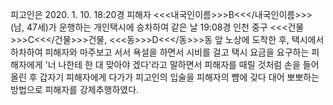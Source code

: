 피고인은 2020. 1. 10. 18:20경 피해자 <<<내국인이름>>>B<<</내국인이름>>>(남, 47세)가 운행하는 개인택시에 승차하여 같은 날 19:08경 인천 중구 <<<건물>>>C<<</건물>>>건물, <<<동>>>D<<</동>>>동 앞 노상에 도착한 후, 택시에서 하차하여 피해자와 마주보고 서서 욕설을 하면서 시비를 걸고 택시 요금을 요구하는 피해자에게 '너 나한테 한 대 맞아야 겠다'라고 말하면서 피해자를 때릴 것처럼 손을 들어 올린 후 갑자기 피해자에게 다가가 피고인의 입술을 피해자의 뺨에 갖다 대어 뽀뽀하는 방법으로 피해자를 강제추행하였다.
